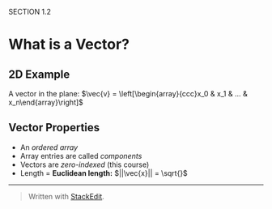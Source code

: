 SECTION 1.2
# What is a Vector?

## 2D Example

A vector in the plane:
$\vec{v} = \left[\begin{array}{ccc}x_0 & x_1 & ... & x_n\end{array}\right]$


## Vector Properties
* An *ordered array*
* Array entries are called *components*
* Vectors are *zero-indexed* (this course)
* Length = **Euclidean length:** $||\vec{x}|| = \sqrt{}$




---
> Written with [StackEdit](https://stackedit.io/).
<!--stackedit_data:
eyJoaXN0b3J5IjpbLTEzMTg2MjY3OTJdfQ==
-->
